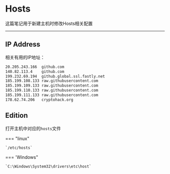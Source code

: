 # Hosts

这篇笔记用于新建主机时修改Hosts相关配置

---

## IP Address

相关有用的IP地址：

```txt
20.205.243.166  github.com
140.82.113.4    github.com
199.232.69.194  github.global.ssl.fastly.net
185.199.108.133 raw.githubusercontent.com
185.199.109.133 raw.githubusercontent.com
185.199.110.133 raw.githubusercontent.com
185.199.111.133 raw.githubusercontent.com
178.62.74.206   cryptohack.org
```

## Edition

打开主机中对应的`hosts`文件

=== "linux"

    `/etc/hosts`

=== 'Windows"

    `C:\Windows\System32\drivers\etc\host`
